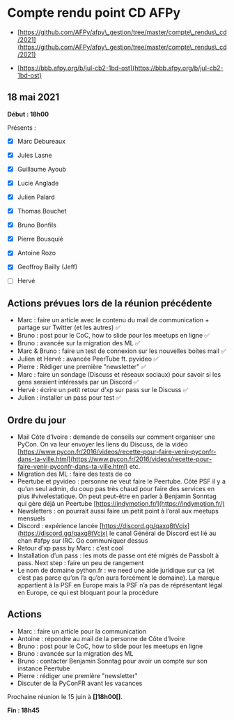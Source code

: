 
# Compte rendu point CD AFPy



- [https://github.com/AFPy/afpy\_gestion/tree/master/compte\_rendus\_cd/2021](https://github.com/AFPy/afpy\_gestion/tree/master/compte\_rendus\_cd/2021)

- [https://bbb.afpy.org/b/jul-cb2-1bd-ost](https://bbb.afpy.org/b/jul-cb2-1bd-ost)





## 18 mai 2021



**Début : 18h00**



Présents :



- [x] Marc Debureaux

- [x] Jules Lasne

- [x] Guillaume Ayoub

- [x] Lucie Anglade

- [x] Julien Palard

- [x] Thomas Bouchet

- [x] Bruno Bonfils

- [x] Pierre Bousquié

- [x] Antoine Rozo

- [x] Geoffroy Bailly (Jeff)

- [ ] Hervé





## Actions prévues lors de la réunion précédente



   * Marc : faire un article avec le contenu du mail de communication + partage sur Twitter (et les autres) ✅
   * Bruno : post pour le CoC, how to slide pour les meetups en ligne ✅
   * Bruno : avancée sur la migration des ML ✅
   * Marc \& Bruno : faire un test de connexion sur les nouvelles boites mail  ✅
   * Julien et Hervé : avancée PeerTube ft. pyvideo ✅
   * Pierre : Rédiger une première "newsletter"  ✅
   * Marc : faire un sondage (Discuss et réseaux sociaux) pour savoir si les gens seraient intéressés par un Discord ✅
   * Hervé : écrire un petit retour d’xp sur pass sur le Discuss ✅
   * Julien : installer un pass pour test ✅


## Ordre du jour

   * Mail Côte d’Ivoire : demande de conseils sur comment organiser une PyCon. On va leur envoyer les liens du Discuss, de la vidéo [https://www.pycon.fr/2016/videos/recette-pour-faire-venir-pyconfr-dans-ta-ville.html](https://www.pycon.fr/2016/videos/recette-pour-faire-venir-pyconfr-dans-ta-ville.html) etc.
   * Migration des ML : faire des tests de co
   * Peertube et pyvideo : personne ne veut faire le Peertube. Côté PSF il y a qu’un seul admin, du coup pas très chaud pour faire des services en plus #vivelestatique. On peut peut-être en parler à Benjamin Sonntag qui gère déjà un Peertube [https://indymotion.fr/](https://indymotion.fr/)
   * Newsletters : on pourrait aussi faire un petit point à l’oral aux meetups mensuels
   * Discord : expérience lancée [https://discord.gg/qaxq8tVcjx](https://discord.gg/qaxq8tVcjx) le canal Général de Discord est lié au chan #afpy sur IRC. Go communiquer dessus
   * Retour d’xp pass by Marc : c’est cool
   * Installation d’un pass : les mots de passe ont été migrés de Passbolt à pass. Next step : faire un peu de rangement
   * Le nom de domaine python.fr : we need une aide juridique sur ça (et c’est pas parce qu’on l’a qu’on aura forcément le domaine). La marque appartient à la PSF en Europe mais la PSF n’a pas de réprésentant légal en Europe, ce qui est bloquant pour la procédure


## Actions

   * Marc : faire un article pour la communication
   * Antoine : répondre au mail de la personne de Côte d’Ivoire
   * Bruno : post pour le CoC, how to slide pour les meetups en ligne
   * Bruno : avancée sur la migration des ML
   * Bruno : contacter Benjamin Sonntag pour avoir un compte sur son instance Peertube
   * Pierre : rédiger une première "newsletter"
   * Discuter de la PyConFR avant les vacances




Prochaine réunion le 15 juin à **[]18h00[]**.



**Fin : 18h45**
